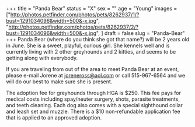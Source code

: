 +++
title = "Panda Bear"
status = "X"
sex = ""
age = "Young"
images = ["http://photos.petfinder.com/photos/pets/8262937/1/?bust=1291034096&width=500&-x.jpg",
"http://photos.petfinder.com/photos/pets/8262937/2/?bust=1291034096&width=500&-x.jpg",
]
draft = false
slug = "Panda-Bear"
+++
Panda Bear (where do you think she got that name?) will be 2 years old in June.   She is a sweet, playful, curious girl.  She kennels well and is currently living with 2 other greyhounds and 2 kitties, and seems to be getting along with everybody.


  If you are traveling from out of the area to meet Panda Bear at an event, please e-mail Jorene at joreneross@aol.com or call 515-967-6564 and we will do our best to make sure she is present.

The adoption fee for greyhounds through HGA is $250. This fee pays for medical costs including spay/neuter surgery, shots, parasite treatments, and teeth cleaning. Each dog also comes with a special sighthound collar and leash set and muzzle. There is a $10 non-refundable application fee that is applied to an approved adoption.
